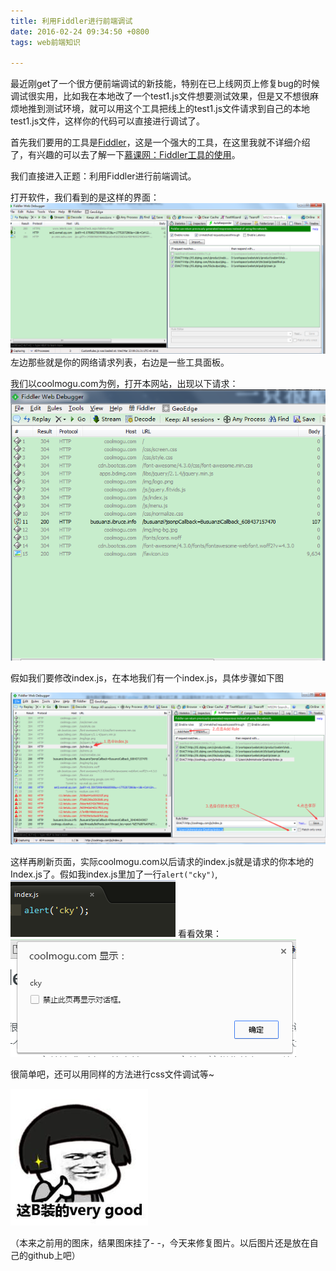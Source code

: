 ```yaml
---
title: 利用Fiddler进行前端调试
date: 2016-02-24 09:34:50 +0800
tags: web前端知识

---
```

最近刚get了一个很方便前端调试的新技能，特别在已上线网页上修复bug的时候调试很实用，比如我在本地改了一个test1.js文件想要测试效果，但是又不想很麻烦地推到测试环境，就可以用这个工具把线上的test1.js文件请求到自己的本地test1.js文件，这样你的代码可以直接进行调试了。

首先我们要用的工具是[Fiddler](http://www.telerik.com/fiddler)，这是一个强大的工具，在这里我就不详细介绍了，有兴趣的可以去了解一下[慕课网：Fiddler工具的使用](http://www.imooc.com/learn/37)。

我们直接进入正题：利用Fiddler进行前端调试。

打开软件，我们看到的是这样的界面：
![软件界面](https://raw.githubusercontent.com/cky917/blog/master/themes/mabao-theme/source/img/1.png)
左边那些就是你的网络请求列表，右边是一些工具面板。

我们以coolmogu.com为例，打开本网站，出现以下请求：
![](https://raw.githubusercontent.com/cky917/blog/master/themes/mabao-theme/source/img/2.png)

假如我们要修改index.js，在本地我们有一个index.js，具体步骤如下图

![](https://raw.githubusercontent.com/cky917/blog/master/themes/mabao-theme/source/img/4.png)

这样再刷新页面，实际coolmogu.com以后请求的index.js就是请求的你本地的Index.js了。假如我index.js里加了一行`alert("cky")`, ![](https://raw.githubusercontent.com/cky917/blog/master/themes/mabao-theme/source/img/3.png) 看看效果：
![](https://raw.githubusercontent.com/cky917/blog/master/themes/mabao-theme/source/img/5.png)

很简单吧，还可以用同样的方法进行css文件调试等~

![](https://raw.githubusercontent.com/cky917/blog/master/themes/mabao-theme/source/img/6.jpg)

（本来之前用的图床，结果图床挂了- -，今天来修复图片。以后图片还是放在自己的github上吧）